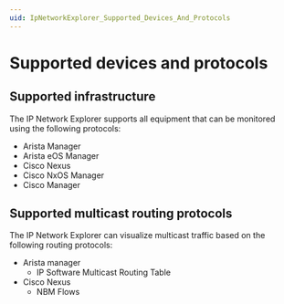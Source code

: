 ```yaml
---
uid: IpNetworkExplorer_Supported_Devices_And_Protocols
---
```


# Supported devices and protocols

## Supported infrastructure

The IP Network Explorer supports all equipment that can be monitored using the following protocols:

- Arista Manager
- Arista eOS Manager
- Cisco Nexus
- Cisco NxOS Manager
- Cisco Manager

## Supported multicast routing protocols

The IP Network Explorer can visualize multicast traffic based on the following routing protocols:

- Arista manager
  - IP Software Multicast Routing Table
- Cisco Nexus
  - NBM Flows
